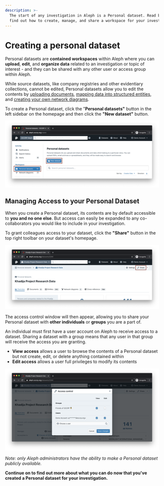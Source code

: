```yaml
---
description: >-
  The start of any investigation in Aleph is a Personal dataset. Read below to
  find out how to create, manage, and share a workspace for your investigation.
---
```


# Creating a personal dataset

Personal datasets are **contained workspaces** within Aleph where you can **upload**, **edit**, and **organize data** related to an investigation or topic of interest - and they can be shared with any other user or access group within Aleph.

While source datasets, like company registries and other evidentiary collections, cannot be edited, Personal datasets allow you to edit the contents by [uploading documents](uploading-documents.md), [mapping data into structured entities](generating-multiple-entities-from-a-list.md), and [creating your own network diagrams](network-diagrams.md). 

To create a Personal dataset, click the "**Personal datasets"** button in the left sidebar on the homepage and then click the **"New dataset"** button. 

![Creating a new Personal dataset](../../.gitbook/assets/screen-shot-2020-07-22-at-09.39.30.png)

## Managing Access to your Personal Dataset

When you create a Personal dataset, its contents are by default accessible to **you and no one else**. But access can easily be expanded to any co-collaborators you would like to include in your investigation.

To grant colleagues access to your dataset, click the **"Share"** button in the top right toolbar on your dataset's homepage.

![](../../.gitbook/assets/screen-shot-2020-07-22-at-09.47.07.png)

The access control window will then appear, allowing you to share your Personal dataset with **other individuals** or **groups** you are a part of. 

An individual must first have a user account on Aleph to receive access to a dataset. Sharing a dataset with a group means that any user in that group will receive the access you are granting.

* **View access** allows a user to browse the contents of a Personal dataset but not create, edit, or delete anything contained within
* **Edit access** allows a user full privileges to modify its contents

![](../../.gitbook/assets/screen-shot-2020-07-22-at-09.46.40.png)

_Note: only Aleph administrators have the ability to make a Personal dataset publicly available._

**Continue on to find out more about what you can do now that you've created a Personal dataset for your investigation.**

